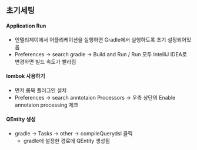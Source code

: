 ## 초기세팅
#### Application Run
- 인텔리제이에서 어플리케이션을 실행하면 Gradle에서 실행하도록 초기 설정되어있음
- Preferences -> search gradle -> Build and Run / Run 모두 IntelliJ IDEA로 변경하면 빌드 속도가 빨라짐
#### lombok 사용하기 
- 먼저 롬북 플러그인 설치 
- Preferences -> search anntotaion Processors -> 우측 상단의 Enable annotaion processing 체크 
#### QEntity 생성
- gradle -> Tasks -> other -> compileQuerydsl 클릭
    - gradle에 설정한 경로에 QEntity 생성됨 